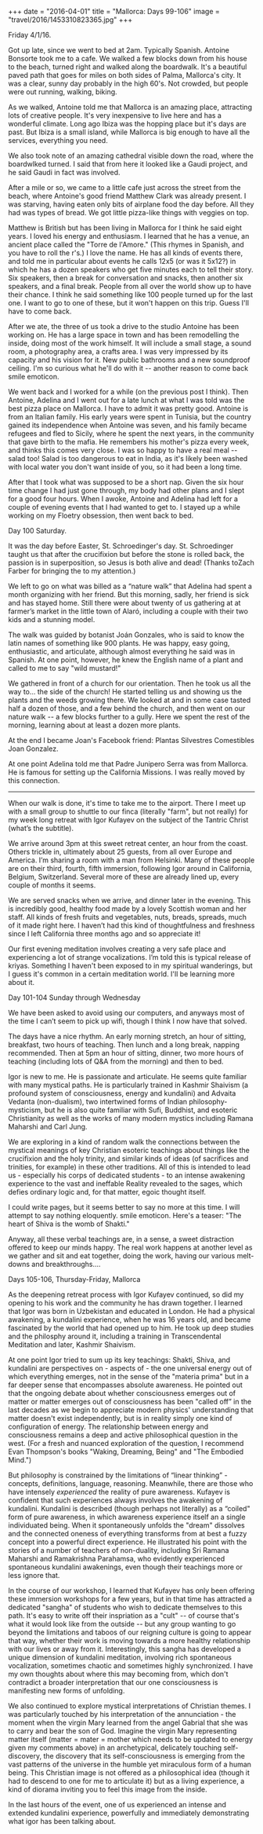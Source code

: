 +++
date = "2016-04-01"
title = "Mallorca: Days 99-106"
image = "travel/2016/1453310823365.jpg"
+++

Friday 4/1/16.

Got up late, since we went to bed at 2am. Typically Spanish. Antoine Bonsorte took me to a cafe. We walked a few blocks down from his house to the beach, turned right and walked along the boardwalk. It's a beautiful paved path that goes for miles on both sides of Palma, Mallorca's city. It was a clear, sunny day probably in the high 60's. Not crowded, but people were out running, walking, biking.

As we walked, Antoine told me that Mallorca is an amazing place, attracting lots of creative people. It's very inexpensive to live here and has a wonderful climate. Long ago Ibiza was the hopping place but it's days are past. But Ibiza is a small island, while Mallorca is big enough to have all the services, everything you need.

We also took note of an amazing cathedral visible down the road, where the boardwlked turned. I said that from here it looked like a Gaudi project, and he said Gaudi in fact was involved.

After a mile or so, we came to a little cafe just across the street from the beach, where Antoine's good friend Matthew Clark was already present. I was starving, having eaten only bits of airplane food the day before. All they had was types of bread. We got little pizza-like things with veggies on top.

Matthew is British but has been living in Mallorca for I think he said eight years. I loved his energy and enthusiasm. I learned that he has a venue, an ancient place called the "Torre de l'Amore." (This rhymes in Spanish, and you have to roll the r's.) I love the name. He has all kinds of events there, and told me in particular about events he calls 12x5 (or was it 5x12?) in which he has a dozen speakers who get five minutes each to tell their story. Six speakers, then a break for conversation and snacks, then another six speakers, and a final break. People from all over the world show up to have their chance. I think he said something like 100 people turned up for the last one. I want to go to one of these, but it won't happen on this trip. Guess I'll have to come back.

After we ate, the three of us took a drive to the studio Antoine has been working on. He has a large space in town and has been remodelling the inside, doing most of the work himself. It will include a small stage, a sound room, a photography area, a crafts area. I was very impressed by its capacity and his vision for it. New public bathrooms and a new soundproof ceiling. I'm so curious what he'll do with it -- another reason to come back smile emoticon.

We went back and I worked for a while (on the previous post I think). Then Antoine, Adelina and I went out for a late lunch at what I was told was the best pizza place on Mallorca. I have to admit it was pretty good. Antoine is from an Italian family. His early years were spent in Tunisia, but the country gained its independence when Antoine was seven, and his family became refugees and fled to Sicily, where he spent the next years, in the community that gave birth to the mafia. He remembers his mother's pizza every week, and thinks this comes very close. I was so happy to have a real meal -- salad too! Salad is too dangerous to eat in India, as it's likely been washed with local water you don't want inside of you, so it had been a long time.

After that I took what was supposed to be a short nap. Given the six hour time change I had just gone through, my body had other plans and I slept for a good four hours. When I awoke, Antoine and Adelina had left for a couple of evening events that I had wanted to get to. I stayed up a while working on my Floetry obsession, then went back to bed.

Day 100 Saturday.

It was the day before Easter, St. Schroedinger's day. St. Schroedinger taught us that after the crucifixion but before the stone is rolled back, the passion is in superposition, so Jesus is both alive and dead! (Thanks toZach Farber for bringing the to my attention.)

We left to go on what was billed as a “nature walk” that Adelina had spent a month organizing with her friend. But this morning, sadly, her friend is sick and has stayed home. Still there were about twenty of us gathering at at farmer’s market in the little town of Alaró, including a couple with their two kids and a stunning model.

The walk was guided by botanist Joán Gonzales, who is said to know the latin names of something like 900 plants. He was happy, easy going, enthusiastic, and articulate, although almost everything he said was in Spanish. At one point, however, he knew the English name of a plant and called to me to say "wild mustard!"

We gathered in front of a church for our orientation. Then he took us all the way to... the side of the church! He started telling us and showing us the plants and the weeds growing there. We looked at and in some case tasted half a dozen of those, and a few behind the church, and then went on our nature walk -- a few blocks further to a gully. Here we spent the rest of the morning, learning about at least a dozen more plants.

At the end I became Joan's Facebook friend: Plantas Silvestres Comestibles Joan Gonzalez.

At one point Adelina told me that Padre Junipero Serra was from Mallorca. He is famous for setting up the California Missions. I was really moved by this connection.

* * *

When our walk is done, it's time to take me to the airport. There I meet up with a small group to shuttle to our finca (literally "farm", but not really) for my week long retreat with Igor Kufayev on the subject of the Tantric Christ (what’s the subtitle).

We arrive around 3pm at this sweet retreat center, an hour from the coast. Others trickle in, ultimately about 25 guests, from all over Europe and America. I’m sharing a room with a man from Helsinki. Many of these people are on their third, fourth, fifth immersion, following Igor around in California, Belgium, Switzerland. Several more of these are already lined up, every couple of months it seems.

We are served snacks when we arrive, and dinner later in the evening. This is incredibly good, healthy food made by a lovely Scottish woman and her staff. All kinds of fresh fruits and vegetables, nuts, breads, spreads, much of it made right here. I haven’t had this kind of thoughtfulness and freshness since I left California three months ago and so appreciate it!

Our first evening meditation involves creating a very safe place and experiencing a lot of strange vocalizations. I’m told this is typical release of kriyas. Something I haven't been exposed to in my spiritual wanderings, but I guess it's common in a certain meditation world. I'll be learning more about it.

Day 101-104 Sunday through Wednesday

We have been asked to avoid using our computers, and anyways most of the time I can’t seem to pick up wifi, though I think I now have that solved.

The days have a nice rhythm. An early morning stretch, an hour of sitting, breakfast, two hours of teaching. Then lunch and a long break, napping recommended. Then at 5pm an hour of sitting, dinner, two more hours of teaching (including lots of Q&A from the morning) and then to bed.

Igor is new to me. He is passionate and articulate. He seems quite familiar with many mystical paths. He is particularly trained in Kashmir Shaivism (a profound system of consciousness, energy and kundalini) and Advaita Vedanta (non-dualism), two intertwined forms of Indian philosophy-mysticism, but he is also quite familiar with Sufi, Buddhist, and esoteric Christianity as well as the works of many modern mystics including Ramana Maharshi and Carl Jung.

We are exploring in a kind of random walk the connections between the mystical meanings of key Christian esoteric teachings about things like the crucifixion and the holy trinity, and similar kinds of ideas (of sacrifices and trinities, for example) in these other traditions. All of this is intended to lead us - especially his corps of dedicated students - to an intense awakening experience to the vast and ineffable Reality revealed to the sages, which defies ordinary logic and, for that matter, egoic thought itself.

I could write pages, but it seems better to say no more at this time. I will attempt to say nothing eloquently. smile emoticon. Here's a teaser: "The heart of Shiva is the womb of Shakti."

Anyway, all these verbal teachings are, in a sense, a sweet distraction offered to keep our minds happy. The real work happens at another level as we gather and sit and eat together, doing the work, having our various melt-downs and breakthroughs....

Days 105-106, Thursday-Friday, Mallorca

As the deepening retreat process with Igor Kufayev continued, so did my opening to his work and the community he has drawn together. I learned that Igor was born in Uzbekistan and educated in London. He had a physical awakening, a kundalini experience, when he was 16 years old, and became fascinated by the world that had opened up to him. He took up deep studies and the philosphy around it, including a training in Transcendental Meditation and later, Kashmir Shaivism.

At one point Igor tried to sum up its key teachings: Shakti, Shiva, and kundalini are perspectives on - aspects of - the one universal energy out of which everything emerges, not in the sense of the "materia prima" but in a far deeper sense that encompasses absolute awareness. He pointed out that the ongoing debate about whether consciousness emerges out of matter or matter emerges out of consciousness has been "called off” in the last decades as we begin to appreciate modern physics' understanding that matter doesn't exist independently, but is in reality simply one kind of configuration of energy. The relationship between energy and consciousness remains a deep and active philosophical question in the west. (For a fresh and nuanced exploration of the question, I recommend Evan Thompson's books "Waking, Dreaming, Being" and "The Embodied Mind.")

But philosophy is constrained by the limitations of “linear thinking” - concepts, definitions, language, reasoning. Meanwhile, there are those who have intensely *experienced* the reality of pure awareness. Kufayev is confident that such experiences always involves the awakening of kundalini. Kundalini is described (though perhaps not literally) as a “coiled" form of pure awareness, in which awareness experience itself an a single individuated being. When it spontaneously unfolds the "dream" dissolves and the connected oneness of everything transforms from at best a fuzzy concept into a powerful direct experience. He illustrated his point with the stories of a number of teachers of non-duality, including Sri Ramana Maharshi and Ramakrishna Parahamsa, who evidently experienced spontaneous kundalini awakenings, even though their teachings more or less ignore that.

In the course of our workshop, I learned that Kufayev has only been offering these immersion workshops for a few years, but in that time has attracted a dedicated "sangha" of students who wish to dedicate themselves to this path. It's easy to write off their inspriation as a "cult" -- of course that's what it would look like from the outside -- but any group wanting to go beyond the limitations and taboos of our reigning culture is going to appear that way, whether their work is moving towards a more healthy relationship with our lives or away from it. Interestingly, this sangha has developed a unique dimension of kundalini meditation, involving rich spontaneous vocalization, sometimes chaotic and sometimes highly synchronized. I have my own thoughts about where this may becoming from, which don't contradict a broader interpretation that our one consciousness is manifesting new forms of unfolding.

We also continued to explore mystical interpretations of Christian themes. I was particularly touched by his interpretation of the annunciation - the moment when the virgin Mary learned from the angel Gabrial that she was to carry and bear the son of God. Imagine the virgin Mary representing matter itself (matter = mater = mother which needs to be updated to energy given my comments above) in an archetypical, delicately touching self-discovery, the discovery that its self-consciousness is emerging from the vast patterns of the universe in the humble yet miraculous form of a human being. This Christian image is not offered as a philosophical idea (though it had to descend to one for me to articulate it) but as a living experience, a kind of diorama inviting you to feel this image from the inside.

In the last hours of the event, one of us experienced an intense and extended kundalini experience, powerfully and immediately demonstrating what igor has been talking about.
